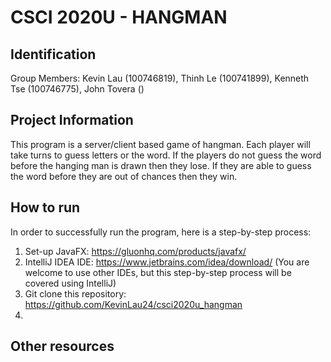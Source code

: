# CSCI 2020U - HANGMAN

## Identification

Group Members: Kevin Lau (100746819), Thinh Le (100741899), Kenneth Tse (100746775), John Tovera () 

## Project Information
This program is a server/client based game of hangman. Each player will take turns to guess letters or the word. If the players do not guess the word before the hanging man is drawn then they lose. If they are able to guess the word before they are out of chances then they win.

## How to run
In order to successfully run the program, here is a step-by-step process:
1. Set-up JavaFX: https://gluonhq.com/products/javafx/
2. IntelliJ IDEA IDE: https://www.jetbrains.com/idea/download/ (You are welcome to use other IDEs, but this step-by-step process will be covered using IntelliJ)
3. Git clone this repository: https://github.com/KevinLau24/csci2020u_hangman
4. 

## Other resources

